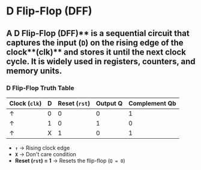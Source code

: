 # D Flip-Flop (DFF)

## A D Flip-Flop (DFF)** is a sequential circuit that captures the **input (`D`)** on the rising edge of the clock**(clk)** and stores it until the next clock cycle. It is widely used in **registers, counters, and memory units**.

### D Flip-Flop Truth Table
| Clock (`clk`) | D | Reset (`rst`) | Output Q | Complement Qb |
|--------------|---|-------------|---------|--------------|
| ↑            | 0 | 0           | 0       | 1            |
| ↑            | 1 | 0           | 1       | 0            |
| ↑            | X | 1           | 0       | 1            |

- **`↑`** → Rising clock edge  
- **`X`** → Don't care condition  
- **Reset (`rst`) = 1** → Resets the flip-flop (`Q = 0`)  

